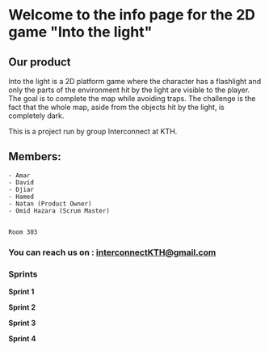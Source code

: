 # Welcome to the info page for the 2D game "Into the light"

## Our product
Into the light is a 2D platform game where the character has a flashlight and only the parts of the environment hit by the light are visible to the player. The goal is to complete the map while avoiding traps. The challenge is the fact that the whole map, aside from the objects hit by the light, is completely dark.


This is a project run by group Interconnect at KTH.

## Members:
```
- Amar
- David
- Djiar
- Hamed
- Natan (Product Owner)
- Omid Hazara (Scrum Master)


Room 303
```
### You can reach us on : interconnectKTH@gmail.com

### Sprints

**Sprint 1**



**Sprint 2**

**Sprint 3**

**Sprint 4**


